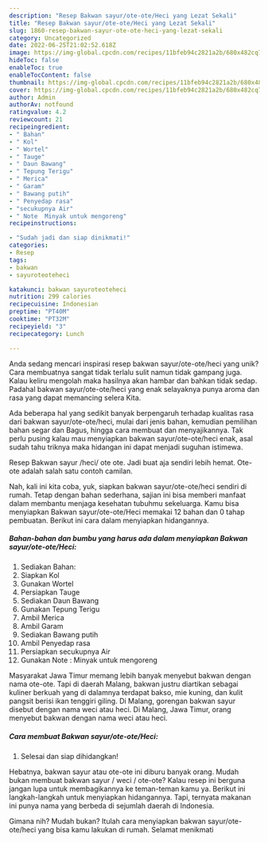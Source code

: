 ```yaml
---
description: "Resep Bakwan sayur/ote-ote/Heci yang Lezat Sekali"
title: "Resep Bakwan sayur/ote-ote/Heci yang Lezat Sekali"
slug: 1860-resep-bakwan-sayur-ote-ote-heci-yang-lezat-sekali
category: Uncategorized
date: 2022-06-25T21:02:52.618Z
image: https://img-global.cpcdn.com/recipes/11bfeb94c2821a2b/680x482cq70/bakwan-sayurote-oteheci-foto-resep-utama.jpg
hideToc: false
enableToc: true
enableTocContent: false
thumbnail: https://img-global.cpcdn.com/recipes/11bfeb94c2821a2b/680x482cq70/bakwan-sayurote-oteheci-foto-resep-utama.jpg
cover: https://img-global.cpcdn.com/recipes/11bfeb94c2821a2b/680x482cq70/bakwan-sayurote-oteheci-foto-resep-utama.jpg
author: Admin
authorAv: notfound
ratingvalue: 4.2
reviewcount: 21
recipeingredient:
- " Bahan"
- " Kol"
- " Wortel"
- " Tauge"
- " Daun Bawang"
- " Tepung Terigu"
- " Merica"
- " Garam"
- " Bawang putih"
- " Penyedap rasa"
- "secukupnya Air"
- " Note  Minyak untuk mengoreng"
recipeinstructions:

- "Sudah jadi dan siap dinikmati!"
categories:
- Resep
tags:
- bakwan
- sayuroteoteheci

katakunci: bakwan sayuroteoteheci 
nutrition: 299 calories
recipecuisine: Indonesian
preptime: "PT40M"
cooktime: "PT32M"
recipeyield: "3"
recipecategory: Lunch

---
```





Anda sedang mencari inspirasi resep bakwan sayur/ote-ote/heci yang unik? Cara membuatnya sangat tidak terlalu sulit namun tidak gampang juga. Kalau keliru mengolah maka hasilnya akan hambar dan bahkan tidak sedap. Padahal bakwan sayur/ote-ote/heci yang enak selayaknya punya aroma dan rasa yang dapat memancing selera Kita.





Ada beberapa hal yang sedikit banyak berpengaruh terhadap kualitas rasa dari bakwan sayur/ote-ote/heci, mulai dari jenis bahan, kemudian pemilihan bahan segar dan Bagus, hingga cara membuat dan menyajikannya. Tak perlu pusing kalau mau menyiapkan bakwan sayur/ote-ote/heci enak,      asal sudah tahu triknya maka hidangan ini dapat menjadi suguhan istimewa.














Resep Bakwan sayur /heci/ ote ote. Jadi buat aja sendiri lebih hemat. Ote-ote adalah salah satu contoh camilan.






Nah, kali ini kita coba, yuk, siapkan bakwan sayur/ote-ote/heci sendiri di rumah. Tetap dengan bahan sederhana, sajian ini bisa memberi manfaat dalam membantu menjaga kesehatan tubuhmu sekeluarga. Kamu bisa menyiapkan Bakwan sayur/ote-ote/Heci memakai 12 bahan dan 0 tahap pembuatan. Berikut ini cara dalam menyiapkan hidangannya.

<!--inarticleads1-->

##### Bahan-bahan dan bumbu yang harus ada dalam menyiapkan Bakwan sayur/ote-ote/Heci:

1. Sediakan  Bahan:
1. Siapkan  Kol
1. Gunakan  Wortel
1. Persiapkan  Tauge
1. Sediakan  Daun Bawang
1. Gunakan  Tepung Terigu
1. Ambil  Merica
1. Ambil  Garam
1. Sediakan  Bawang putih
1. Ambil  Penyedap rasa
1. Persiapkan secukupnya Air
1. Gunakan  Note : Minyak untuk mengoreng


Masyarakat Jawa Timur memang lebih banyak menyebut bakwan dengan nama ote-ote. Tapi di daerah Malang, bakwan justru diartikan sebagai kuliner berkuah yang di dalamnya terdapat bakso, mie kuning, dan kulit pangsit berisi ikan tenggiri giling. Di Malang, gorengan bakwan sayur disebut dengan nama weci atau heci. Di Malang, Jawa Timur, orang menyebut bakwan dengan nama weci atau heci. 

<!--inarticleads2-->

##### Cara membuat Bakwan sayur/ote-ote/Heci:


1. Selesai dan siap dihidangkan!

Hebatnya, bakwan sayur atau ote-ote ini diburu banyak orang. Mudah bukan membuat bakwan sayur / weci / ote-ote? Kalau resep ini berguna jangan lupa untuk membagikannya ke teman-teman kamu ya. Berikut ini langkah-langkah untuk menyiapkan hidangannya. Tapi, ternyata makanan ini punya nama yang berbeda di sejumlah daerah di Indonesia. 

Gimana nih? Mudah bukan? Itulah cara menyiapkan bakwan sayur/ote-ote/heci yang bisa kamu lakukan di rumah. Selamat menikmati
